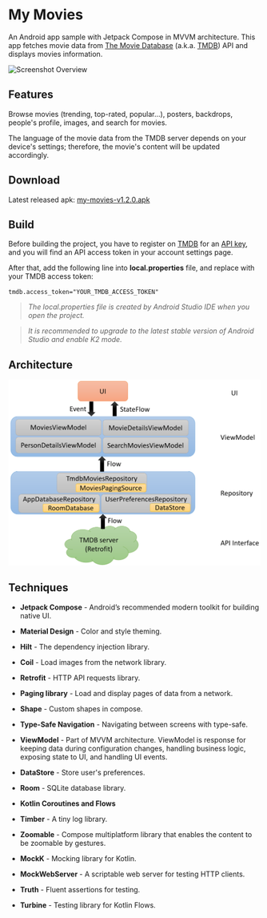 # My Movies

An Android app sample with Jetpack Compose in MVVM architecture. This app fetches movie data from [The Movie Database](https://www.themoviedb.org/) (a.k.a. [TMDB](https://www.themoviedb.org/)) API and displays movies information.

![Screenshot Overview](images/screenshot_overview.png)

## Features

Browse movies (trending, top-rated, popular...), posters, backdrops, people's profile, images, and search for movies.

The language of the movie data from the TMDB server depends on your device's settings; therefore, the movie's content will be updated accordingly.

## Download

Latest released apk: [my-movies-v1.2.0.apk](https://github.com/neilchennc/my-movies/releases/download/v1.2.0/my-movies-v1.2.0.apk)

## Build

Before building the project, you have to register on [TMDB](https://www.themoviedb.org/) for an [API key](https://www.themoviedb.org/settings/api), and you will find an API access token in your account settings page.

After that, add the following line into **local.properties** file, and replace with your TMDB access token:

```properties
tmdb.access_token="YOUR_TMDB_ACCESS_TOKEN"
```

> *The local.properties file is created by Android Studio IDE when you open the project.*

> *It is recommended to upgrade to the latest stable version of Android Studio and enable K2 mode.*

## Architecture

![Architecture](images/my_movies_architecture.png)

## Techniques

- **Jetpack Compose** - Android’s recommended modern toolkit for building native UI.

- **Material Design** - Color and style theming.

- **Hilt** - The dependency injection library.

- **Coil** - Load images from the network library.

- **Retrofit** - HTTP API requests library.

- **Paging library** - Load and display pages of data from a network.

- **Shape** - Custom shapes in compose.

- **Type-Safe Navigation** - Navigating between screens with type-safe.

- **ViewModel** - Part of MVVM architecture. ViewModel is response for keeping data during configuration changes, handling business logic, exposing state to UI, and handling UI events.

- **DataStore** - Store user's preferences.

- **Room** - SQLite database library.

- **Kotlin Coroutines and Flows**

- **Timber** - A tiny log library.

- **Zoomable** - Compose multiplatform library that enables the content to be zoomable by gestures.

- **MockK** - Mocking library for Kotlin.

- **MockWebServer** - A scriptable web server for testing HTTP clients.

- **Truth** - Fluent assertions for testing.

- **Turbine** - Testing library for Kotlin Flows.
